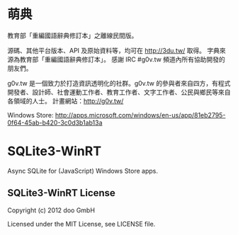 ﻿# 萌典

教育部「重編國語辭典修訂本」之離線民間版。

源碼、其他平台版本、API 及原始資料等，均可在 http://3du.tw/ 取得。
字典來源為教育部「重編國語辭典修訂本」。
感謝 IRC #g0v.tw 頻道內所有協助開發的朋友們。

g0v.tw 是一個致力於打造資訊透明化的社群。g0v.tw 的參與者來自四方，有程式開發者、設計師、社會運動工作者、教育工作者、文字工作者、公民與鄉民等來自各領域的人士。
計畫網站：http://g0v.tw/

Windows Store: http://apps.microsoft.com/windows/en-us/app/81eb2795-0f64-45ab-b420-3c0d3b1ab13a

# SQLite3-WinRT

Async SQLite for (JavaScript) Windows Store apps.

## SQLite3-WinRT License

Copyright (c) 2012 doo GmbH

Licensed under the MIT License, see LICENSE file.
